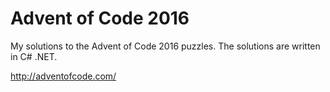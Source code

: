 # Advent of Code 2016
My solutions to the Advent of Code 2016 puzzles. The solutions are written in C# .NET.

http://adventofcode.com/
